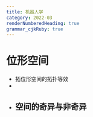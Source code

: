 ```yaml
---
title: 机器人学
category: 2022-03
renderNumberedHeading: true
grammar_cjkRuby: true
---
```



# 位形空间
- 拓位形空间的拓扑等效
- 
- 空间的奇异与非奇异
	- 